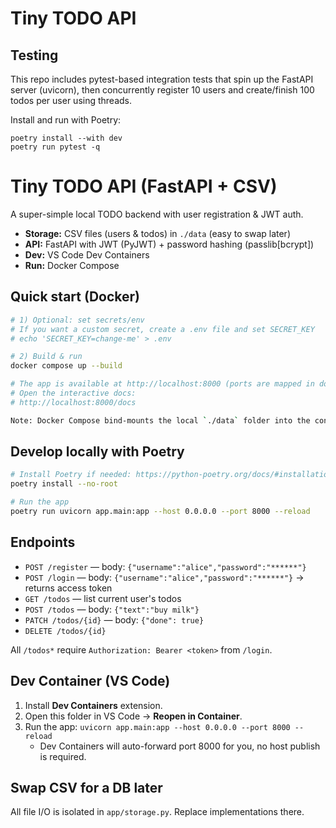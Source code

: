 # Tiny TODO API

## Testing

This repo includes pytest-based integration tests that spin up the FastAPI server (uvicorn), then concurrently register 10 users and create/finish 100 todos per user using threads.

Install and run with Poetry:

```
poetry install --with dev
poetry run pytest -q
```

# Tiny TODO API (FastAPI + CSV)

A super-simple local TODO backend with user registration & JWT auth.

- **Storage:** CSV files (users & todos) in `./data` (easy to swap later)
- **API:** FastAPI with JWT (PyJWT) + password hashing (passlib[bcrypt])
- **Dev:** VS Code Dev Containers
- **Run:** Docker Compose

## Quick start (Docker)

```bash
# 1) Optional: set secrets/env
# If you want a custom secret, create a .env file and set SECRET_KEY
# echo 'SECRET_KEY=change-me' > .env

# 2) Build & run
docker compose up --build

# The app is available at http://localhost:8000 (ports are mapped in docker-compose).
# Open the interactive docs:
# http://localhost:8000/docs

Note: Docker Compose bind-mounts the local `./data` folder into the container at `/app/data`, so `users.csv` and `todos.csv` persist and stay in sync with your workspace files across rebuilds.
```

## Develop locally with Poetry

```bash
# Install Poetry if needed: https://python-poetry.org/docs/#installation
poetry install --no-root

# Run the app
poetry run uvicorn app.main:app --host 0.0.0.0 --port 8000 --reload
```

## Endpoints

- `POST /register` — body: `{"username":"alice","password":"******"}`
- `POST /login` — body: `{"username":"alice","password":"******"}` → returns access token
- `GET /todos` — list current user's todos
- `POST /todos` — body: `{"text":"buy milk"}`
- `PATCH /todos/{id}` — body: `{"done": true}`
- `DELETE /todos/{id}`

All `/todos*` require `Authorization: Bearer <token>` from `/login`.

## Dev Container (VS Code)

1. Install **Dev Containers** extension.
2. Open this folder in VS Code → **Reopen in Container**.
3. Run the app: `uvicorn app.main:app --host 0.0.0.0 --port 8000 --reload`
	- Dev Containers will auto-forward port 8000 for you, no host publish is required.

## Swap CSV for a DB later

All file I/O is isolated in `app/storage.py`. Replace implementations there.
